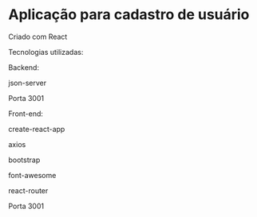 # Aplicação para cadastro de usuário
Criado com React 

Tecnologias utilizadas:

Backend:

json-server

Porta 3001

Front-end:

create-react-app

axios

bootstrap

font-awesome

react-router

Porta 3001


